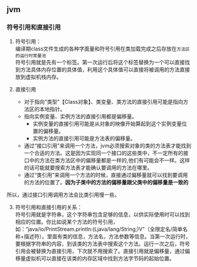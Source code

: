 ## jvm
### 符号引用和直接引用
1. 符号引用：  
    编译期class文件生成的各种字面量和符号引用在类加载完成之后存放在`方法区的运行时常量池`  
    符号引用就是先有一个标签。第一次运行后将这个标签替换为一个可以直接找到方法具体内存位置的具体值，利用这个具体值可以直接将被调用的方法直接放到虚拟机栈内存。

2. 直接引用  
    * 对于指向“类型”【Class对象】、类变量、类方法的直接引用可能是指向方法区的本地指针。
    * 指向实例变量、实例方法的直接引用都是偏移量。
        * 实例变量的直接引用可能是从对象的映像开始算起到这个实例变量位置的偏移量。
        * 实例方法的直接引用可能是方法表的偏移量。
    * 通过“接口引用”来调用一个方法，jvm必须搜索对象的类的方法表才能找到一个合适的方法。这是因为实现同一个接口的这些类中，不一定所有的接口中的方法在类方法区中的偏移量都是一样的,他们有可能会不一样。这样的话可能就要搜索方法表才能确认要调用的方法在哪里。
    * 通过“类引用”来调用一个方法的时候，直接通过偏移量就可以找到要调用的方法的位置了。**因为子类中的方法的偏移量跟父类中的偏移量是一致的**

所以，通过接口引用调用方法会比类引用慢一些。

3. 符号引用和直接引用的关系：  
    符号引用就是字符串，这个字符串包含足够的信息，以供实际使用时可以找到相应的位置。你比如说某个方法的符号引用，如：“java/io/PrintStream.println:(Ljava/lang/String;)V”（全限定名/简单名称+描述符）。里面有类的信息，方法名，方法参数等信息。当第一次运行时，要根据字符串的内容，到该类的方法表中搜索这个方法。运行一次之后，符号引用会被替换为直接引用，下次就不用搜索了。直接引用就是偏移量，通过偏移量虚拟机可以直接在该类的内存区域中找到方法字节码的起始位置。  


